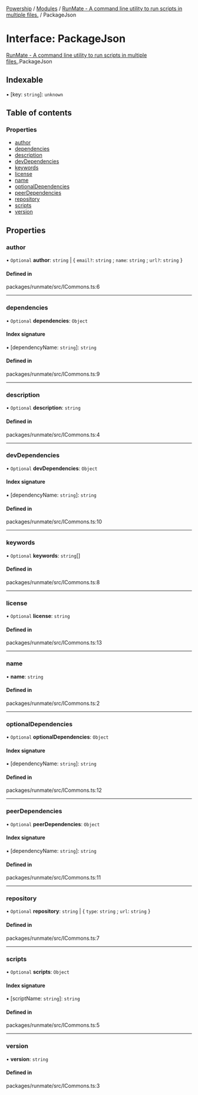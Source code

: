 [Powership](../README.md) / [Modules](../modules.md) / [RunMate - A command line utility to run scripts in multiple files.](../modules/RunMate___A_command_line_utility_to_run_scripts_in_multiple_files_.md) / PackageJson

# Interface: PackageJson

[RunMate - A command line utility to run scripts in multiple files.](../modules/RunMate___A_command_line_utility_to_run_scripts_in_multiple_files_.md).PackageJson

## Indexable

▪ [key: `string`]: `unknown`

## Table of contents

### Properties

- [author](RunMate___A_command_line_utility_to_run_scripts_in_multiple_files_.PackageJson.md#author)
- [dependencies](RunMate___A_command_line_utility_to_run_scripts_in_multiple_files_.PackageJson.md#dependencies)
- [description](RunMate___A_command_line_utility_to_run_scripts_in_multiple_files_.PackageJson.md#description)
- [devDependencies](RunMate___A_command_line_utility_to_run_scripts_in_multiple_files_.PackageJson.md#devdependencies)
- [keywords](RunMate___A_command_line_utility_to_run_scripts_in_multiple_files_.PackageJson.md#keywords)
- [license](RunMate___A_command_line_utility_to_run_scripts_in_multiple_files_.PackageJson.md#license)
- [name](RunMate___A_command_line_utility_to_run_scripts_in_multiple_files_.PackageJson.md#name)
- [optionalDependencies](RunMate___A_command_line_utility_to_run_scripts_in_multiple_files_.PackageJson.md#optionaldependencies)
- [peerDependencies](RunMate___A_command_line_utility_to_run_scripts_in_multiple_files_.PackageJson.md#peerdependencies)
- [repository](RunMate___A_command_line_utility_to_run_scripts_in_multiple_files_.PackageJson.md#repository)
- [scripts](RunMate___A_command_line_utility_to_run_scripts_in_multiple_files_.PackageJson.md#scripts)
- [version](RunMate___A_command_line_utility_to_run_scripts_in_multiple_files_.PackageJson.md#version)

## Properties

### author

• `Optional` **author**: `string` \| { `email?`: `string` ; `name`: `string` ; `url?`: `string`  }

#### Defined in

packages/runmate/src/ICommons.ts:6

___

### dependencies

• `Optional` **dependencies**: `Object`

#### Index signature

▪ [dependencyName: `string`]: `string`

#### Defined in

packages/runmate/src/ICommons.ts:9

___

### description

• `Optional` **description**: `string`

#### Defined in

packages/runmate/src/ICommons.ts:4

___

### devDependencies

• `Optional` **devDependencies**: `Object`

#### Index signature

▪ [dependencyName: `string`]: `string`

#### Defined in

packages/runmate/src/ICommons.ts:10

___

### keywords

• `Optional` **keywords**: `string`[]

#### Defined in

packages/runmate/src/ICommons.ts:8

___

### license

• `Optional` **license**: `string`

#### Defined in

packages/runmate/src/ICommons.ts:13

___

### name

• **name**: `string`

#### Defined in

packages/runmate/src/ICommons.ts:2

___

### optionalDependencies

• `Optional` **optionalDependencies**: `Object`

#### Index signature

▪ [dependencyName: `string`]: `string`

#### Defined in

packages/runmate/src/ICommons.ts:12

___

### peerDependencies

• `Optional` **peerDependencies**: `Object`

#### Index signature

▪ [dependencyName: `string`]: `string`

#### Defined in

packages/runmate/src/ICommons.ts:11

___

### repository

• `Optional` **repository**: `string` \| { `type`: `string` ; `url`: `string`  }

#### Defined in

packages/runmate/src/ICommons.ts:7

___

### scripts

• `Optional` **scripts**: `Object`

#### Index signature

▪ [scriptName: `string`]: `string`

#### Defined in

packages/runmate/src/ICommons.ts:5

___

### version

• **version**: `string`

#### Defined in

packages/runmate/src/ICommons.ts:3
